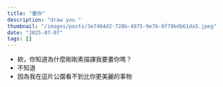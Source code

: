 ```yaml
---
title: "畫你"
description: "draw you "
thumbnail: "/images/posts/3e7404d2-728b-4975-9e7b-0f70bdb61da5.jpeg"
date: "2025-07-07"
tags: []
---
```

- 欸，你知道為什麼剛剛素描課我要畫你嗎？
- 不知道
- 因為我在這片公園看不到比你更美麗的事物
